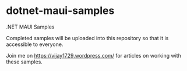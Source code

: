 # dotnet-maui-samples
.NET MAUI Samples

Completed samples will be uploaded into this repository so that it is accessible to everyone.

Join me on https://vijay1729.wordpress.com/ for articles on working with these samples.
